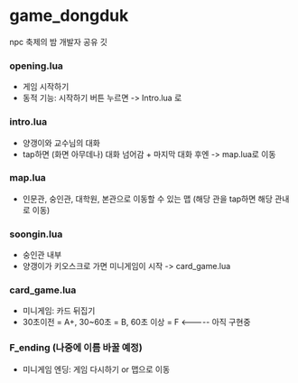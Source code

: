 # game_dongduk

npc 축제의 밤 개발자 공유 깃 


### opening.lua 
- 게임 시작하기 
- 동적 기능: 시작하기 버튼 누르면 -> Intro.lua 로

### intro.lua
- 양갱이와 교수님의 대화 
- tap하면 (화면 아무데나) 대화 넘어감 + 마지막 대화 후엔 -> map.lua로 이동

### map.lua
- 인문관, 숭인관, 대학원, 본관으로 이동할 수 있는 맵 (해당 관을 tap하면 해당 관내로 이동)

### soongin.lua
- 숭인관 내부
- 양갱이가 키오스크로 가면 미니게임이 시작 -> card_game.lua

### card_game.lua
- 미니게임: 카드 뒤집기 
- 30초이전 = A+, 30~60초 = B, 60초 이상 = F <----- 아직 구현중

### F_ending (나중에 이름 바꿀 예정)
- 미니게임 엔딩: 게임 다시하기 or 맵으로 이동 
